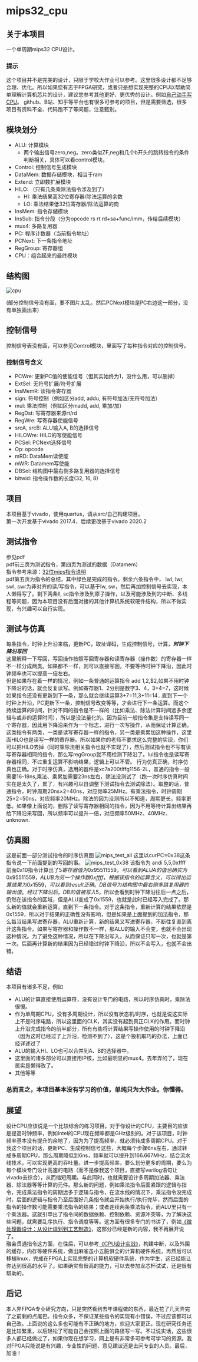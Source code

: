 # mips32_cpu

## 关于本项目

一个单周期mips32 CPU设计。

### 提示

这个项目并不是完美的设计，只限于学校大作业可以参考。这里很多设计都不足够合理、优化。所以如果您有志于FPGA研究，或者只是想实现完整的CPU以帮助简单理解计算机芯片的设计，建议您参考其他更好、更优秀的设计。例如[自己动手写CPU](https://book.douban.com/subject/25960657/)。 github、B站、知乎等平台也有很多可参考的项目，但是需要筛选，很多项目有资料不全、代码跑不了等问题，注意甄别。  

## 模块划分

- ALU: 计算模块  
	- 两个输出信号zero,neg。zero类似ZF,neg和几个b开头的跳转指令的条件判断相关，具体可以看control模块。
- Control: 控制信号生成模块
- DataMem: 数据存储模块，相当于ram
- Extend: 立即数扩展模块
- HILO: （只有几条乘除法指令涉及到了）
	- HI: 乘法结果高32位寄存器/除法运算的余数
	- LO: 乘法结果低32位寄存器/除法运算的商
- InsMem: 指令存储模块
- InsSub: 指令分段（分为opcode rs rt rd+sa+func/imm，传给后续模块）
- mux4: 多路复用器
- PC: 程序计数器（当前指令地址）
- PCNext: 下一条指令地址
- RegGroup: 寄存器组
- CPU：组合起来的最终模块

## 结构图

![cpu](https://github.com/mxwyy/mips32_cpu/raw/main/png/cpu.png)  

(部分控制信号没有画，要不图片太乱。然后PCNext模块是PC右边这一部分，没有单独画出来)

## 控制信号

控制信号表没有画，可以参见Control模块，里面写了每种指令对应的控制信号。
### 控制信号含义
- PCWre: 更新PC值的使能信号（但其实始终为1，没什么用，可以删掉）
- ExtSel: 无符号扩展/符号扩展
- InsMemR: 读指令寄存器
- sign: 符号控制（例如区分add, addu, 有符号加法/无符号加法）
- mul: 乘法控制（例如区分madd, add, 乘加/加）
- RegDst: 写寄存器来源rt/rd
- RegWre: 写寄存器使能信号
- srcA, srcB: ALU输入A, B的选择信号
- HILOWre: HILO的写使能信号
- PCSel: PCNext选择信号
- Op: opcode
- mRD: DataMem读使能
- mWR: Datamem写使能
- DBSel: 结构图中最右侧多路复用器的选择信号
- bitwid: 指令操作数的长度(32, 16, 8)

## 项目
本项目基于vivado，使用quartus，请从src/自己构建项目。  
第一次开发基于vivado 2017.4，后续更改基于vivado 2020.2

## 测试指令
参见pdf  
pdf前三页为测试指令，第四页为测试的数据（Datamem）  
指令参考来源：[32位mips指令说明](https://blog.csdn.net/qq_39559641/article/details/89608132)  
pdf第五页为指令的总结，其中绿色是完成的指令。剩余六条指令中， lwl, lwr, swl, swr为非对齐的读/写指令，可以基于lw, sw，然后再加控制信号去实现，本人懒得写了。剩下两条ll, sc指令涉及到原子操作，以及可能涉及到的中断、多线程等问题，因为本项目没有后面对接的其他计算机系统软硬件结构，所以不做实现，有兴趣可以自行实现。

## 测试与仿真
每条指令，时钟上升沿来临，更新PC，取址译码，生成控制信号，计算，***时钟下降沿写回***  
这里解释一下写回，写回操作按照写回寄存器和读寄存器（操作数）的寄存器一样不一样分成两类。如果都不一样，则可以直接写回，不要等待时钟下降沿，因此时钟频率也可以提高一倍左右。  
但是如果存在着一样的情况，例如一条普通的运算指令 add $1,$2,$2,如果不用时钟下降沿的话，就会反复读写。例如寄存器1、2分别是数字3、4，3+4=7，这时候如果指令还没有更新到下一条，那么就会继续运算3+7=11,3+11=14...直到下一个时钟上升沿，PC更新下一条，控制信号改变等等，才会进行下一条运算。而这个持续运算的时间，针对不同的指令是不一样的（比如乘法、除法计算时间远多余逻辑与或非的运算时间），所以是没法量化的。因为目前一般指令集是支持读写同一个寄存器，因此用下降沿来作为一个标志，进行一次写操作，从而保证计算正确。  
这类指令有两类，一类是读写寄存器一样的指令，另一类是乘累加这种操作，这里面HILO也是读写一样的寄存器。所以如果你的老师不要求这么完整的实现，你们可以把HILO去掉（同时乘除法相关指令也就不实现了），然后测试指令也不写有读写寄存器相同的指令，那么写regGroup就不用检测下降沿了。lui指令也是读写寄存器相同，不过重复运算不影响结果，逻辑上可以不管。
行为仿真正确，时序仿真也正确。对于时序仿真，选用的器件是xc7a200tlffg1156-2L，普通的指令一般需要16-18ns,乘法、乘累加需要23ns左右，除法没测试了（跑一次时序仿真时间实在是太久了，累了，有兴趣可以自调整下测试指令去测试除法）。取整的话，普通指令，时钟周期20ns×2=40ns，对应频率25MHz。有乘法指令，时钟周期25×2=50ns，对应频率20MHz。除法的因为没测所以不知道，周期更长，频率更低。如果像上面说的，删除了读写寄存器相同的指令，因为不用等待计算出结果再给下降沿来写回，所以频率可以提升一倍，对应频率50MHz、40MHz、unknown.

## 仿真图
这是前面一部分测试指令的时序仿真图
![mips_test_all](https://github.com/mxwyy/mips32_cpu/raw/main/png/mips_test_all.png)
这里以curPC=0x38这条指令说一下前面提到的写回的事。
![mips_test_0x38](https://github.com/mxwyy/mips32_cpu/raw/main/png/mips_test_0x38.png)
该指令为 andi $5,$5,0xffff  
前面0x10指令计算出了$5寄存器值为0x95511559，可以看到ALUA的值也确实为0x95511559，ALUB为另一个操作数0xffff，根据该指令的运算含义，可以得出运算结果为0x1559，可以看到result正确。DB信号为结构图中最右侧多路复用器的输出值。经过下降沿后，DB的值被写入$5，所以会看到时钟下降沿往后一点之后，仍然在该指令的区域，但是ALU变成了0x1559，也就是此时已经写入完成了。那么新的值就会重新运算，直到下一条指令。对于这条指令，重新计算的结果依然是0x1559，所以对于结果的正确性没有影响，但是如果是上面提到的加法指令，那么每当结果写进寄存器，ALU重新计算，新的结果又写进寄存器，不断往复直到离开这条指令。如果写寄存器和操作数不一样，那ALU的输入不会变，也就不会出现这种情况。为了避免这种情况，所以在下降沿写入，从而保证只写一次，也就是第一次。后面再计算新的结果因为已经错过时钟下降沿，所以不会写入，也就不会出错。

## 结语
本项目有诸多不足，例如
- ALU的计算直接使用运算符，没有设计专门的电路，所以时序仿真时，乘除法很慢。
- 作为单周期CPU，没有多周期设计，所以没有状态机/时序，也就是说这实际上不是时序电路，所以这里面的CLK，其实没有起到真正CLK的作用。而时钟上升沿完成指令的前半部分，所有有些将计算结果写操作使用的时钟下降沿（因为这时已经过了上升沿，检测不到了），这是个投机取巧的办法，上面已经详述过了
- ALU的输入HI、LO也可以合并到A、B的选择器中。
- 这里面的诸多部分可以直接用IP核，比如最明显的mux4。去年弄的了，现在属实是懒得改了。
- 其他等等  
  
### 总而言之，本项目基本没有学习的价值，单纯只为大作业。你懂得。

## 展望

设计CPU应该说是一个比较综合的练习项目。对于你设计的CPU，主要目的应该是提高时钟频率，例如Intel的CPU现在频率都是GHz级别的。对于该项目，时钟频率基本没有提升的余地了，因为为了提高频率，就必须转成多周期CPU。对于我这个项目的话，更新PC、生成控制信号这些，大概每个步骤6ns左右，通过转成多周期CPU，那么周期降低到6ns，频率就可以提升到166.667MHz，结合流水线技术，可以实现更高的吞吐量。进一步提高频率，要么划分更多的周期，要么为每个模块专门设计高速的电路（而不是像我这个项目，直接写verilog语句让vivado去综合），从而缩短周期。与此同时，也就需要设计多周期加法器、乘法器、除法器等等计算的元件。那么新的问题，例如乘法指令后面紧跟的逻辑与指令，完成乘法指令的周期远多于逻辑与指令，在流水线的情况下，乘法指令没完成时，后面的逻辑与指令乃至后面好几条指令就会开始执行/执行完毕，然而后面的指令的操作数可能需要乘法指令的结果；或者连续两条乘法指令，而ALU里只有一个乘法器。这就引申出了指令间的数据依赖、控制依赖、资源冲突等，为了解决这些问题，就需要乱序执行、指令调度等等。这方面有很多专门的书讲了，例如[《微处理器设计：从设计规划到工艺制造》](https://book.douban.com/subject/3301308/)，这部分已经是新的内容，我不再展开说了。  
融会贯通指令这方面，在往后，可以参考[《CPU设计实战》](https://book.douban.com/subject/35414112/)，构建中断，以及外围的缓存，内存等硬件系统，做出麻雀虽小五脏俱全的计算机硬件系统，再然后可以移植linux，完成在FPGA上实现完整的计算机软硬件系统，作为学生，这已经能让你达到很高的水平了。如果确实有很高的能力，可以去参加龙芯杯试试，还是很有帮助的。

## 后记
本人非FPGA专业研究方向，只是突然看到去年课程做的东西，最近花了几天弄完了之前剩的点尾巴。指令众多，不保证某些指令的实现有小错误，不过应该都可以自己改。上面说的这么多也可能有不正确的地方，欢迎大家更正。现在研究任务还是比较繁重，以后轻松了可能自己会按照上面的路径写一写。不过说实话，这些很多人都已经做过了，如果你现在想学习，网上是有非常多可参考可学习的资源。我对FPGA只能说是有兴趣，专业性的问题、意见建议还是去问专业的人员。最后，加油！
